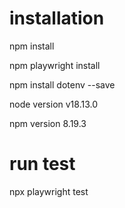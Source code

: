 # installation

npm install

npm playwright install

npm install dotenv --save

node version
v18.13.0

npm version
8.19.3

# run test
npx playwright test
